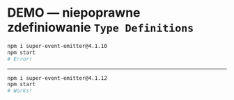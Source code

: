 # DEMO — niepoprawne zdefiniowanie `Type Definitions`

```bash
npm i super-event-emitter@4.1.10
npm start
# Error!
```

---

```bash
npm i super-event-emitter@4.1.12
npm start
# Works!
```
